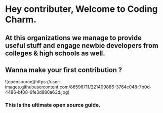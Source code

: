 <h1>Hey contributer, Welcome to Coding Charm.</h1>
<h2>At this organizations we manage to provide useful stuff and engage newbie developers from colleges & high schools as well.</h2>

<h2>Wanna make your first contribution ?</h2>
![opensource](https://user-images.githubusercontent.com/86596711/221409886-3764c048-7b0d-4486-bf08-9fe3d880a63d.jpg)

<h3>This is the ultimate open source guide.</h3>
